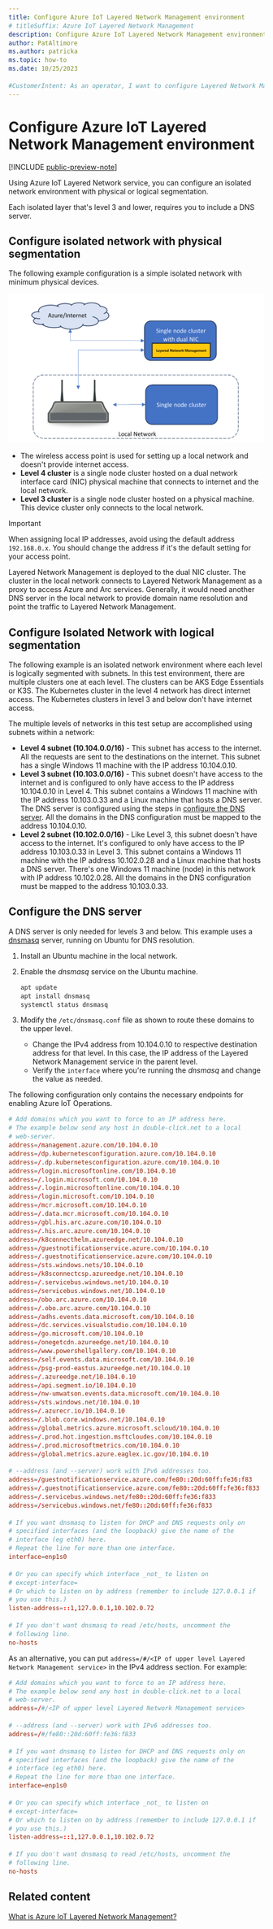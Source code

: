 ```yaml
---
title: Configure Azure IoT Layered Network Management environment
# titleSuffix: Azure IoT Layered Network Management
description: Configure Azure IoT Layered Network Management environment.
author: PatAltimore
ms.author: patricka
ms.topic: how-to
ms.date: 10/25/2023

#CustomerIntent: As an operator, I want to configure Layered Network Management so that I have secure isolate devices.
---
```


# Configure Azure IoT Layered Network Management environment

[!INCLUDE [public-preview-note](../includes/public-preview-note.md)]

Using Azure IoT Layered Network service, you can configure an isolated network environment with physical or logical segmentation.

Each isolated layer that's level 3 and lower, requires you to include a DNS server.

## Configure isolated network with physical segmentation

The following example configuration is a simple isolated network with minimum physical devices.

![Diagram of a physical device isolated network configuration.](./media/howto-configure-layered-network/physical-device-isolated.png)

- The wireless access point is used for setting up a local network and doesn't provide internet access.
- **Level 4 cluster** is a single node cluster hosted on a dual network interface card (NIC) physical machine that connects to internet and the local network.
- **Level 3 cluster** is a single node cluster hosted on a physical machine. This device cluster only connects to the local network.

>[!IMPORTANT]
> When assigning local IP addresses, avoid using the default address `192.168.0.x`. You should change the address if it's the default setting for your access point.

Layered Network Management is deployed to the dual NIC cluster. The cluster in the local network connects to Layered Network Management as a proxy to access Azure and Arc services. Generally, it would need another DNS server in the local network to provide domain name resolution and point the traffic to Layered Network Management.

## Configure Isolated Network with logical segmentation

The following example is an isolated network environment where each level is logically segmented with subnets. In this test environment, there are multiple clusters one at each level. The clusters can be AKS Edge Essentials or K3S. The Kubernetes cluster in the level 4 network has direct internet access. The Kubernetes clusters in level 3 and below don't have internet access.

<!--![Diagram of a logical segmentation isolated network](./media/howto-configure-layered-network/nested-edge-diagram.png)-->

The multiple levels of networks in this test setup are accomplished using subnets within a network:

- **Level 4 subnet (10.104.0.0/16)** - This subnet has access to the internet. All the requests are sent to the destinations on the internet. This subnet has a single Windows 11 machine with the IP address 10.104.0.10.
- **Level 3 subnet (10.103.0.0/16)** - This subnet doesn't have access to the internet and is configured to only have access to the IP address 10.104.0.10 in Level 4. This subnet contains a Windows 11 machine with the IP address 10.103.0.33 and a Linux machine that hosts a DNS server. The DNS server is configured using the steps in [configure the DNS server](#configure-the-dns-server). All the domains in the DNS configuration must be mapped to the address 10.104.0.10.
- **Level 2 subnet (10.102.0.0/16)** - Like Level 3, this subnet doesn't have access to the internet. It's configured to only have access to the IP address 10.103.0.33 in Level 3. This subnet contains a Windows 11 machine with the IP address 10.102.0.28 and a Linux machine that hosts a DNS server. There's one Windows 11 machine (node) in this network with IP address 10.102.0.28. All the domains in the DNS configuration must be mapped to the address 10.103.0.33.

## Configure the DNS server

A DNS server is only needed for levels 3 and below. This example uses a [dnsmasq](https://dnsmasq.org/) server, running on Ubuntu for DNS resolution.

1. Install an Ubuntu machine in the local network.
1. Enable the *dnsmasq* service on the Ubuntu machine.

    ```bash
    apt update
    apt install dnsmasq
    systemctl status dnsmasq
    ```
1. Modify the `/etc/dnsmasq.conf` file as shown to route these domains to the upper level.
    - Change the IPv4 address from 10.104.0.10 to respective destination address for that level. In this case, the IP address of the Layered Network Management service in the parent level.
    - Verify the `interface` where you're running the *dnsmasq* and change the value as needed.

The following configuration only contains the necessary endpoints for enabling Azure IoT Operations.

```conf
# Add domains which you want to force to an IP address here.
# The example below send any host in double-click.net to a local
# web-server.
address=/management.azure.com/10.104.0.10
address=/dp.kubernetesconfiguration.azure.com/10.104.0.10
address=/.dp.kubernetesconfiguration.azure.com/10.104.0.10
address=/login.microsoftonline.com/10.104.0.10
address=/.login.microsoft.com/10.104.0.10
address=/.login.microsoftonline.com/10.104.0.10
address=/login.microsoft.com/10.104.0.10
address=/mcr.microsoft.com/10.104.0.10
address=/.data.mcr.microsoft.com/10.104.0.10
address=/gbl.his.arc.azure.com/10.104.0.10
address=/.his.arc.azure.com/10.104.0.10
address=/k8connecthelm.azureedge.net/10.104.0.10
address=/guestnotificationservice.azure.com/10.104.0.10
address=/.guestnotificationservice.azure.com/10.104.0.10
address=/sts.windows.nets/10.104.0.10
address=/k8sconnectcsp.azureedge.net/10.104.0.10
address=/.servicebus.windows.net/10.104.0.10
address=/servicebus.windows.net/10.104.0.10
address=/obo.arc.azure.com/10.104.0.10
address=/.obo.arc.azure.com/10.104.0.10
address=/adhs.events.data.microsoft.com/10.104.0.10
address=/dc.services.visualstudio.com/10.104.0.10
address=/go.microsoft.com/10.104.0.10
address=/onegetcdn.azureedge.net/10.104.0.10
address=/www.powershellgallery.com/10.104.0.10
address=/self.events.data.microsoft.com/10.104.0.10
address=/psg-prod-eastus.azureedge.net/10.104.0.10
address=/.azureedge.net/10.104.0.10
address=/api.segment.io/10.104.0.10
address=/nw-umwatson.events.data.microsoft.com/10.104.0.10
address=/sts.windows.net/10.104.0.10
address=/.azurecr.io/10.104.0.10
address=/.blob.core.windows.net/10.104.0.10
address=/global.metrics.azure.microsoft.scloud/10.104.0.10
address=/.prod.hot.ingestion.msftcloudes.com/10.104.0.10
address=/.prod.microsoftmetrics.com/10.104.0.10
address=/global.metrics.azure.eaglex.ic.gov/10.104.0.10

# --address (and --server) work with IPv6 addresses too.
address=/guestnotificationservice.azure.com/fe80::20d:60ff:fe36:f83
address=/.guestnotificationservice.azure.com/fe80::20d:60ff:fe36:f833
address=/.servicebus.windows.net/fe80::20d:60ff:fe36:f833
address=/servicebus.windows.net/fe80::20d:60ff:fe36:f833

# If you want dnsmasq to listen for DHCP and DNS requests only on
# specified interfaces (and the loopback) give the name of the
# interface (eg eth0) here.
# Repeat the line for more than one interface.
interface=enp1s0

# Or you can specify which interface _not_ to listen on
# except-interface=
# Or which to listen on by address (remember to include 127.0.0.1 if
# you use this.)
listen-address=::1,127.0.0.1,10.102.0.72

# If you don't want dnsmasq to read /etc/hosts, uncomment the
# following line.
no-hosts
```

As an alternative, you can put `address=/#/<IP of upper level Layered Network Management service>` in the IPv4 address section. For example:

```conf
# Add domains which you want to force to an IP address here.
# The example below send any host in double-click.net to a local
# web-server.
address=/#/<IP of upper level Layered Network Management service>

# --address (and --server) work with IPv6 addresses too.
address=/#/fe80::20d:60ff:fe36:f833

# If you want dnsmasq to listen for DHCP and DNS requests only on
# specified interfaces (and the loopback) give the name of the
# interface (eg eth0) here.
# Repeat the line for more than one interface.
interface=enp1s0

# Or you can specify which interface _not_ to listen on
# except-interface=
# Or which to listen on by address (remember to include 127.0.0.1 if
# you use this.)
listen-address=::1,127.0.0.1,10.102.0.72

# If you don't want dnsmasq to read /etc/hosts, uncomment the
# following line.
no-hosts
```

## Related content

[What is Azure IoT Layered Network Management?](./overview-layered-network.md)


